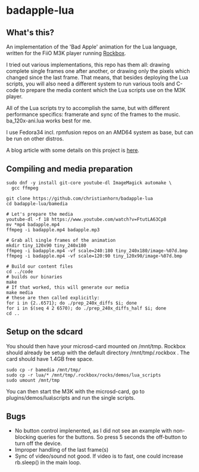 # badapple-lua

## What's this?
An implementation of the 'Bad Apple' animation for the Lua
language, written for the FiiO M3K player running [Rockbox](https://rockbox.org).

I tried out various implementations, this repo has them all:
drawing complete single frames one after another, or drawing only the
pixels which changed since the last frame.  That means, that besides
deploying the Lua scripts, you will also need a different system to
run various tools and C-code to prepare the media content which the
Lua scripts use on the M3K player.

All of the Lua scripts try to accomplish the same, but with 
different performance specifics: framerate and sync of the frames
to the music.  ba\_120x-ani.lua works best for me.

I use Fedora34 incl. rpmfusion repos on an AMD64 system as base, but 
can be run on other distros.  

A blog article with some details on this project is 
[here](https://blog.fluxcoil.net/posts/2021/08/rockbox-badapple-m3k/).

## Compiling and media preparation

```
sudo dnf -y install git-core youtube-dl ImageMagick automake \
  gcc ffmpeg

git clone https://github.com/christianhorn/badapple-lua
cd badapple-lua/bamedia

# Let's prepare the media
youtube-dl -f 18 https://www.youtube.com/watch?v=FtutLA63Cp8
mv *mp4 badapple.mp4
ffmpeg -i badapple.mp4 badapple.mp3

# Grab all single frames of the animation
mkdir tiny_120x90 tiny_240x180
ffmpeg -i badapple.mp4 -vf scale=240:180 tiny_240x180/image-%07d.bmp
ffmpeg -i badapple.mp4 -vf scale=120:90 tiny_120x90/image-%07d.bmp

# Build our content files
cd ../code
# builds our binaries
make
# If that worked, this will generate our media
make media
# these are then called explicitly:
for i in {2..6571}; do ./prep_240x_diffs $i; done
for i in $(seq 4 2 6570); do ./prep_240x_diffs_half $i; done
cd ..
```

## Setup on the sdcard
You should then have your microsd-card mounted on /mnt/tmp.
Rockbox should already be setup with the default directory 
/mnt/tmp/.rockbox .  The card should have 1.4GB free space.
```
sudo cp -r bamedia /mnt/tmp/
sudo cp -r lua/* /mnt/tmp/.rockbox/rocks/demos/lua_scripts
sudo umount /mnt/tmp
```

You can then start the M3K with the microsd-card, go to
plugins/demos/lua\scripts and run the single scripts.

## Bugs

* No button control implenented, as I did not see an example
  with non-blocking queries for the buttons.  So press
  5 seconds the off-button to turn off the device.
* Improper handling of the last frame(s)
* Sync of video/sound not good.  If video is to fast, one could
  increase rb.sleep() in the main loop.
